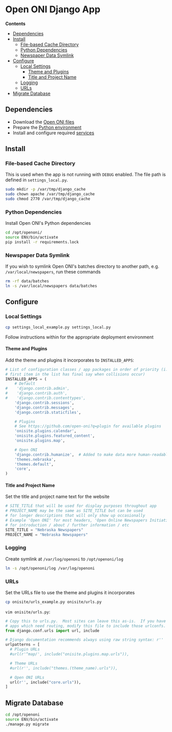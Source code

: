# Open ONI Django App

**Contents**

- [Dependencies](#dependencies)
- [Install](#install)
    - [File-based Cache Directory](#file-based-cache-directory)
    - [Python Dependencies](#python-dependencies)
    - [Newspaper Data Symlink](#newspaper-data-symlink)
- [Configure](#configure)
    - [Local Settings](#local-settings)
        - [Theme and Plugins](#theme-and-plugins)
        - [Title and Project Name](#title-and-project-name)
    - [Logging](#logging)
    - [URLs](#urls)
- [Migrate Database](#migrate-database)

## Dependencies
- Download the [Open ONI files](/docs/install/centos/README.md#open-oni-files)
- Prepare the [Python environment](/docs/install/centos/README.md#python-environment)
- Install and configure required [services](/docs/install/centos/services/)

## Install

### File-based Cache Directory
This is used when the app is not running with `DEBUG` enabled. The file path is
defined in `settings_local.py`.

```bash
sudo mkdir -p /var/tmp/django_cache
sudo chown apache /var/tmp/django_cache
sudo chmod 2770 /var/tmp/django_cache
```

### Python Dependencies
Install Open ONI's Python dependencies

```bash
cd /opt/openoni/
source ENV/bin/activate
pip install -r requirements.lock
```

### Newspaper Data Symlink
If you wish to symlink Open ONI's batches directory to another path, e.g.
`/var/local/newspapers`, run these commands

```bash
rm -rf data/batches
ln -s /var/local/newspapers data/batches
```

## Configure

### Local Settings
```bash
cp settings_local_example.py settings_local.py
```

Follow instructions within for the appropriate deployment environment

#### Theme and Plugins
Add the theme and plugins it incorporates to `INSTALLED_APPS`:

```py
# List of configuration classes / app packages in order of priority (i.e., the
# first item in the list has final say when collisions occur)
INSTALLED_APPS = (
    # Default
#    'django.contrib.admin',
#    'django.contrib.auth',
#    'django.contrib.contenttypes',
    'django.contrib.sessions',
    'django.contrib.messages',
    'django.contrib.staticfiles',

    # Plugins
    # See https://github.com/open-oni?q=plugin for available plugins
    'onisite.plugins.calendar',
    'onisite.plugins.featured_content',
    'onisite.plugins.map',

    # Open ONI
    'django.contrib.humanize',  # Added to make data more human-readable
    'themes.nebraska',
    'themes.default',
    'core',
)
```

#### Title and Project Name
Set the title and project name text for the website

```py
# SITE_TITLE that will be used for display purposes throughout app
# PROJECT_NAME may be the same as SITE_TITLE but can be used
# for longer descriptions that will only show up occasionally
# Example 'Open ONI' for most headers, 'Open Online Newspapers Initiative'
# for introduction / about / further information / etc
SITE_TITLE = "Nebraska Newspapers"
PROJECT_NAME = "Nebraska Newspapers"
```

### Logging
Create symlink at `/var/log/openoni` to `/opt/openoni/log`

```bash
ln -s /opt/openoni/log /var/log/openoni
```

### URLs
Set the URLs file to use the theme and plugins it incorporates

```bash
cp onisite/urls_example.py onisite/urls.py
```

`vim onisite/urls.py`:
```python
# Copy this to urls.py.  Most sites can leave this as-is.  If you have custom
# apps which need routing, modify this file to include those urlconfs.
from django.conf.urls import url, include

# Django documentation recommends always using raw string syntax: r''
urlpatterns = [
  # Plugin URLs
  #url(r'^map/', include("onisite.plugins.map.urls")),

  # Theme URLs
  #url(r'', include("themes.(theme_name).urls")),

  # Open ONI URLs
  url(r'', include("core.urls")),
]
```

## Migrate Database
```bash
cd /opt/openoni
source ENV/bin/activate
./manage.py migrate
```
